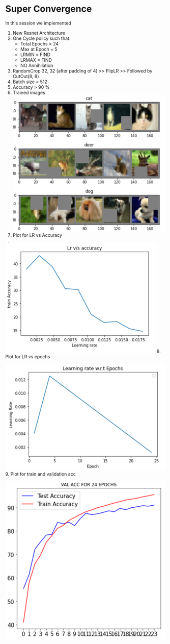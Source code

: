 # Super Convergence

In this session we implemented
1. New Resnet Architecture
2. One Cycle policy such that:
   * Total Epochs = 24
   * Max at Epoch = 5
   * LRMIN = FIND
   * LRMAX = FIND
   * NO Annihilation
3. RandomCrop 32, 32 (after padding of 4) >> FlipLR >> Followed by CutOut(8, 8)
4. Batch size = 512
5. Accuracy > 90 %
6. Trained images ![](https://github.com/Noopuragr/EVA4/blob/master/S11/Images/train_imgs.PNG)
7. Plot for LR vs Accuracy

![](https://github.com/Noopuragr/EVA4/blob/master/S11/Images/LR_vs_Acc.PNG)
8. Plot for LR vs epochs

![](https://github.com/Noopuragr/EVA4/blob/master/S11/Images/LR_vs_Epochs.PNG)
9. Plot for train and validation acc

![](https://github.com/Noopuragr/EVA4/blob/master/S11/Images/acc_plot.PNG)
